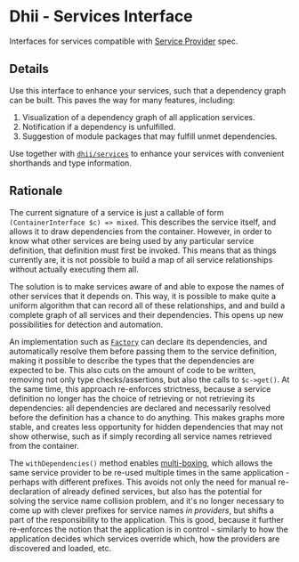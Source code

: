 # Dhii - Services Interface
Interfaces for services compatible with [Service Provider][] spec.

## Details
Use this interface to enhance your services, such that a dependency graph
can be built. This paves the way for many features, including:

1. Visualization of a dependency graph of all application services.
2. Notification if a dependency is unfulfilled.
3. Suggestion of module packages that may fulfill unmet dependencies.

Use together with [`dhii/services`][] to enhance your services with
convenient shorthands and type information.

## Rationale
The current signature of a service is just a callable of form
`(ContainerInterface $c) => mixed`. This describes the service itself,
and allows it to draw dependencies from the container. However, in order
to know what other services are being used by any particular service
definition, that definition must first be invoked. This means that
as things currently are, it is not possible to build a map of all
service relationships without actually executing them all.

The solution is to make services aware of and able to expose the
names of other services that it depends on. This way, it is possible to make
quite a uniform algorithm that can record all of these relationships, and
and build a complete graph of all services and their dependencies. This
opens up new possibilities for detection and automation.

An implementation such as [`Factory`][] can declare its dependencies,
and automatically resolve them before passing them to the service
definition, making it possible to describe the types that the
dependencies are expected to be. This also cuts on the amount of code to
be written, removing not only type checks/assertions, but also the
calls to `$c->get()`. At the same time, this approach re-enforces
strictness, because a service definition no longer has the choice of
retrieving or not retrieving its dependencies: all dependencies are
declared and necessarily resolved before the definition has a chance to
do anything. This makes graphs more stable, and creates less opportunity
for hidden dependencies that may not show otherwise, such as if simply
recording all service names retrieved from the container.

The `withDependencies()` method enables [multi-boxing][], which allows the same
service provider to be re-used multiple times in the same application -
perhaps with different prefixes. This avoids not only the need for
manual re-declaration of already defined services, but also has the
potential for solving the service name collision problem, and it's no longer
necessary to come up with clever prefixes for service names _in providers_,
but shifts a part of the responsibility to the application. This is good,
because it further re-enforces the notion that the application is in
control - similarly to how the application decides which services override
which, how the providers are discovered and loaded, etc.

[Service Provider]: https://github.com/container-interop/service-provider
[`dhii/services`]: https://github.com/Dhii/services
[`Factory`]: https://github.com/Dhii/services/blob/0.1.x/src/Factory.php
[multi-boxing]: https://github.com/Dhii/services#multi-boxing

